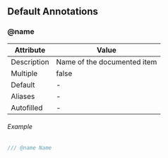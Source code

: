 <!----
 @name A super awesome markdown file
 @markdown
/--->

## Default Annotations
### @name
Attribute      | Value
---------------|----------------------------------------------------------
Description    | Name of the documented item
Multiple       | false
Default        | -
Aliases        | -
Autofilled     | -

###### Example
```scss
/// @name Name
```